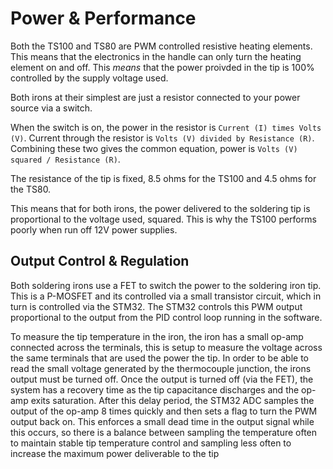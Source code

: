 # Power & Performance

Both the TS100 and TS80 are PWM controlled resistive heating elements.
This means that the electronics in the handle can only turn the heating element on and off.
This *means* that the power proivded in the tip is 100% controlled by the supply voltage used.

Both irons at their simplest are just a resistor connected to your power source via a switch.

When the switch is on, the power in the resistor is `Current (I) times Volts (V)`. 
Current through the resistor is `Volts (V) divided by Resistance (R)`.
Combining these two gives the common equation, power is `Volts (V) squared / Resistance (R)`.

The resistance of the tip is fixed, 8.5 ohms for the TS100 and 4.5 ohms for the TS80.

This means that for both irons, the power delivered to the soldering tip is proportional to the voltage used, squared.
This is why the TS100 performs poorly when run off 12V power supplies.

## Output Control & Regulation

Both soldering irons use a FET to switch the power to the soldering iron tip. This is a P-MOSFET and its controlled via a small transistor circuit, which in turn is controlled via the STM32. The STM32 controls this PWM output proportional to the output from the PID control loop running in the software.

To measure the tip temperature in the iron, the iron has a small op-amp connected across the terminals, this is setup to measure the voltage across the same terminals that are used the power the tip. In order to be able to read the small voltage generated by the thermocouple junction, the irons output must be turned off.
Once the output is turned off (via the FET), the system has a recovery time as the tip capacitance discharges and the op-amp exits saturation. After this delay period, the STM32 ADC samples the output of the op-amp 8 times quickly and then sets a flag to turn the PWM output back on.
This enforces a small dead time in the output signal while this occurs, so there is a balance between sampling the temperature often to maintain stable tip temperature control and sampling less often to increase the maximum power deliverable to the tip
